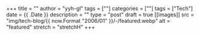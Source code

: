 +++
title = ""
author = "yyh-gl"
tags = [""]
categories = [""]
tags = ["Tech"]
date = {{ .Date }}
description = ""
type = "post"
draft = true
[[images]]
  src = "img/tech-blog/{{ now.Format "2006/01" }}/-/featured.webp"
  alt = "featured"
  stretch = "stretchH"
+++

